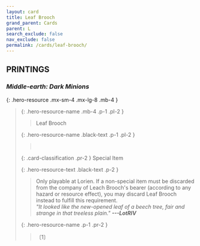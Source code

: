 ```yaml
---
layout: card
title: Leaf Brooch
grand_parent: Cards
parent: L
search_exclude: false
nav_exclude: false
permalink: /cards/leaf-brooch/
---
```


## PRINTINGS


### _Middle-earth: Dark Minions_

{: .hero-resource .mx-sm-4 .mx-lg-8 .mb-4 }
> {: .hero-resource-name .mb-4 .p-1 .pl-2 }
> > <div class="card-mp"></div>
> > <div class="card-name">Leaf Brooch</div>
>
> {: .hero-resource-name .black-text .p-1 .pl-2 }
> > &nbsp;
>
> {: .card-classification .pr-2 }
> Special Item
>
> {: .hero-resource-text .black-text .p-2 }
> > Only playable at Lorien. If a non-special item must be discarded from the company of Leach Brooch's bearer (according to any hazard or resource effect), you may discard Leaf Brooch instead to fulfill this requirement. <br>_"It looked like the new-opened leaf of a beech tree, fair and strange in that treeless plain."_ ***---&NoBreak;LotRIV*** 
> 
> {: .hero-resource-name .p-1 .pr-2 }
> > <div class="card-shield"></div>
> > <div class="card-corruption">〔1〕</div>
